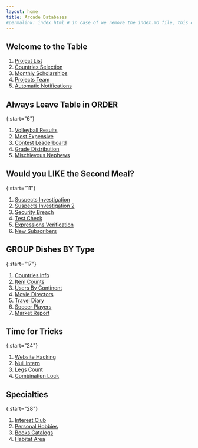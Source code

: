 ```yaml
---
layout: home
title: Arcade Databases
#permalink: index.html # in case of we remove the index.md file, this doc will be the index page
---
```


## Welcome to the Table

1. [Project List](1_projectList/README.html)
1. [Countries Selection](2_contriesSelection/README.html)
1. [Monthly Scholarships](3_monthlyScholarships/README.html)
1. [Projects Team](4_projectsTeam/README.html)
1. [Automatic Notifications](5_automaticNotifications/README.html)

## Always Leave Table in ORDER

{:start="6"}

1. [Volleyball Results](6_volleyballResults/README.html)
1. [Most Expensive](7_mostExpensive/README.html)
1. [Contest Leaderboard](8_contestLeaderboard/README.html)
1. [Grade Distribution](9_gradeDistribution/README.html)
1. [Mischievous Nephews](10_mischievousNephews/README.html)

## Would you LIKE the Second Meal?

{:start="11"}

1. [Suspects Investigation](11_suspectsInvestigation/README.html)
1. [Suspects Investigation 2](12_suspectsInvestigation2/README.html)
1. [Security Breach](13_securityBreach/README.html)
1. [Test Check](14_testCheck/README.html)
1. [Expressions Verification](15_expressionsVerification/README.html)
1. [New Subscribers](16_newsSubscribers/README.html)

## GROUP Dishes BY Type

{:start="17"}

1. [Countries Info](17_countriesInfo/README.html)
1. [Item Counts](18_itemCounts/README.html)
1. [Users By Continent](19_usersByContinent/README.html)
1. [Movie Directors](20_movieDirectors/README.html)
1. [Travel Diary](21_travelDiary/README.html)
1. [Soccer Players](22_soccerPlayers/README.html)
1. [Market Report](23_marketReport/README.html)

## Time for Tricks

{:start="24"}

1. [Website Hacking](24_websiteHacking/README.html)
1. [Null Intern](25_nullIntern/README.html)
1. [Legs Count](26_legsCount/README.html)
1. [Combination Lock](27_combinationLock/README.html)

## Specialties

{:start="28"}

1. [Interest Club](28_interestClub/README.html)
1. [Personal Hobbies](29_personalHobbies/README.html)
1. [Books Catalogs](30_booksCatalogs/README.html)
1. [Habitat Area](31_habitatArea/README.html)
